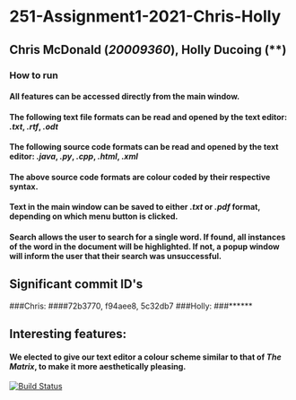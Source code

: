 # 251-Assignment1-2021-Chris-Holly 
## **Chris McDonald** (*20009360*), **Holly Ducoing** (**)
### **How to run**
#### All features can be accessed directly from the main window.
#### The following text file formats can be read and opened by the text editor: *.txt*, *.rtf*, *.odt*
#### The following source code formats can be read and opened by the text editor: *.java*, *.py*, *.cpp*, *.html*, *.xml*
#### The above source code formats are colour coded by their respective syntax.
#### Text in the main window can be saved to either *.txt* or *.pdf* format, depending on which menu button is clicked.
#### Search allows the user to search for a single word. If found, all instances of the word in the document will be highlighted. If not, a popup window will inform the user that their search was unsuccessful.
## Significant commit ID's
###Chris:
####72b3770, f94aee8, 5c32db7
###Holly:
###******
## Interesting features:
#### We elected to give our text editor a colour scheme similar to that of *The Matrix*, to make it more aesthetically pleasing.

[![Build Status](https://travis-ci.com/cmcd22/251-Assignment1-2021-Chris-Holly.svg?token=XhJKz7iHJfszRRSRzB5C&branch=main)](https://travis-ci.com/cmcd22/251-Assignment1-2021-Chris-Holly)

